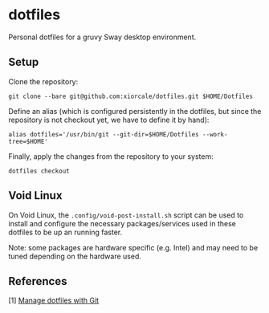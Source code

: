 # dotfiles

Personal dotfiles for a gruvy Sway desktop environment.

## Setup

Clone the repository:

```
git clone --bare git@github.com:xiorcale/dotfiles.git $HOME/Dotfiles
```

Define an alias (which is configured persistently in the dotfiles, but since
the repository is not checkout yet, we have to define it by hand):

```
alias dotfiles='/usr/bin/git --git-dir=$HOME/Dotfiles --work-tree=$HOME'
```

Finally, apply the changes from the repository to your system:

```
dotfiles checkout
```

## Void Linux

On Void Linux, the `.config/void-post-install.sh` script can be used to install and
configure the necessary packages/services used in these dotfiles to be up an running faster.

Note: some packages are hardware specific (e.g. Intel) and may need to be tuned
depending on the hardware used.

## References

[1] [Manage dotfiles with Git](https://news.opensuse.org/2020/03/27/Manage-dotfiles-with-Git/)
